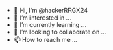 - 👋 Hi, I’m @hackerRRGX24
- 👀 I’m interested in ...
- 🌱 I’m currently learning ...
- 💞️ I’m looking to collaborate on ...
- 📫 How to reach me ...

<!---
Ranggasaja/Ranggasaja is a ✨ special ✨ repository because its `README.md` (this file) appears on your GitHub profile.
You can click the Preview link to take a look at your changes.
--->
